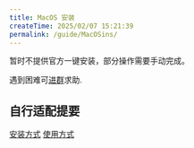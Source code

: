 ```yaml
---
title: MacOS 安装
createTime: 2025/02/07 15:21:39
permalink: /guide/MacOSins/
---
```


暂时不提供官方一键安装，部分操作需要手动完成。

遇到困难可[进群](https://qm.qq.com/q/L6XGXYqL86)求助.

## 自行适配提要

[安装方式](../7.%20常见问题/1.%20安装时常见问题.md#各种各样的安装问题通解)
[使用方式](../1.%20快速开始/1.1%20Linux%20安装.md#执行代码)